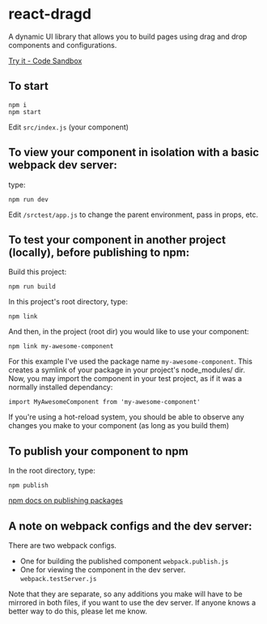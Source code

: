 # react-dragd

A dynamic UI library that allows you to build pages using drag and drop components and configurations.

[Try it - Code Sandbox](https://codesandbox.io/s/dragd-template-joh6v3)

## To start

```
npm i
npm start
```

Edit `src/index.js` (your component)

## To view your component in isolation with a basic webpack dev server:
type:

```
npm run dev
```

Edit `/srctest/app.js` to change the parent environment, pass in props, etc.

## To test your component in another project (locally), before publishing to npm:

Build this project:

```
npm run build
```

In this project's root directory, type:

```
npm link
```

And then, in the project (root dir) you would like to use your component:

```
npm link my-awesome-component
```

For this example I've used the package name `my-awesome-component`.
This creates a symlink of your package in your project's node_modules/ dir.
Now, you may import the component in your test project, as if it was a normally installed dependancy:

```
import MyAwesomeComponent from 'my-awesome-component'
```

If you're using a hot-reload system, you should be able to observe any changes you make to your component (as long as you build them)

## To publish your component to npm

In the root directory, type:

```
npm publish
```

[npm docs on publishing packages](https://docs.npmjs.com/packages-and-modules/contributing-packages-to-the-registry)

## A note on webpack configs and the dev server:
There are two webpack configs.

- One for building the published component `webpack.publish.js`
- One for viewing the component in the dev server. `webpack.testServer.js`

Note that they are separate, so any additions you make will have to be mirrored in both files, if you want to use the dev server. If anyone knows a better way to do this, please let me know.
